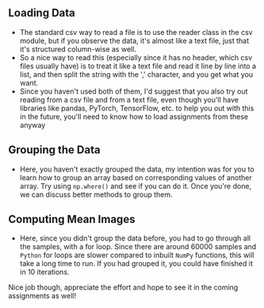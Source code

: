 ## Loading Data 

* The standard csv way to read a file is to use the reader class in the csv module, but if you observe the data, it's almost like a text file, just that it's structured column-wise as well.
* So a nice way to read this (especially since it has no header, which csv files usually have) is to treat it like a text file and read it line by line into a list, and then split the string with the ',' character, and you get what you want.
* Since you haven't used both of them, I'd suggest that you also try out reading from a csv file and from a text file, even though you'll have libraries like pandas, PyTorch, TensorFlow, etc. to help you out with this in the future, you'll need to know how to load assignments from these anyway

## Grouping the Data

* Here, you haven't exactly grouped the data, my intention was for you to learn how to group an array based on corresponding values of another array. Try using `np.where()` and see if you can do it. Once you're done, we can discuss better methods to group them.

## Computing Mean Images

* Here, since you didn't group the data before, you had to go through all the samples, with a for loop. Since there are around 60000 samples and `Python` for loops are slower compared to inbuilt `NumPy` functions, this will take a long time to run. If you had grouped it, you could have finished it in 10 iterations.

Nice job though, appreciate the effort and hope to see it in the coming assignments as well!
